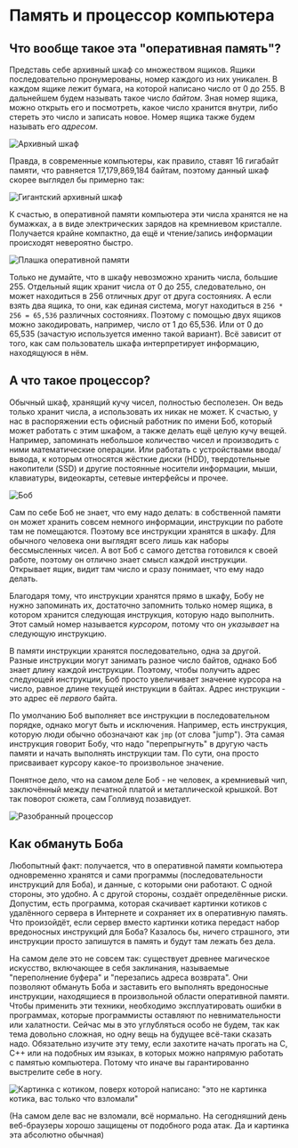 # Память и процессор компьютера

## Что вообще такое эта "оперативная память"?
Представь себе архивный шкаф со множеством ящиков. Ящики последовательно пронумерованы,
номер каждого из них уникален. В каждом ящике лежит бумага, на которой написано число от
0 до 255. В дальнейшем будем называть такое число *байтом*. Зная номер ящика, можно открыть
его и посмотреть, какое число хранится внутри, либо стереть это число и записать новое.
Номер ящика также будем называть его *адресом*.

![Архивный шкаф](/artwork/cs-101/archive-cabinet.png)

Правда, в современные компьютеры, как правило, ставят 16 гигабайт памяти, что равняется
17,179,869,184 байтам, поэтому данный шкаф скорее выглядел бы примерно так:

![Гигантский архивный шкаф](/artwork/cs-101/giant-archive-cabinet.png)

К счастью, в оперативной памяти компьютера эти числа хранятся не на бумажках, а в виде
электрических зарядов на кремниевом кристалле. Получается крайне компактно, да ещё
и чтение/запись информации происходят невероятно быстро.

![Плашка оперативной памяти](/artwork/cs-101/ram-stick.png)

Только не думайте, что в шкафу невозможно хранить числа, большие 255. Отдельный
ящик хранит числа от 0 до 255, следовательно, он может находиться в 256 отличных
друг от друга состояниях. А если взять два ящика, то они, как единая система,
могут находиться в `256 * 256 = 65,536` различных состояниях. Поэтому с помощью
двух ящиков можно закодировать, например, число от 1 до 65,536. Или от 0 до
65,535 (зачастую используется именно такой вариант). Всё зависит от того, как
сам пользователь шкафа интерпретирует информацию, находящуюся в нём.

## А что такое процессор?
Обычный шкаф, хранящий кучу чисел, полностью бесполезен. Он ведь только хранит
числа, а использовать их никак не может. К счастью, у нас в распоряжении есть
офисный работник по имени Боб, который может работать с этим шкафом, а также
делать ещё целую кучу вещей. Например, запоминать небольшое количество чисел
и производить с ними математические операции. Или работать с устройствами ввода/вывода,
к которым относятся жёсткие диски (HDD), твердотельные накопители (SSD)
и другие постоянные носители информации,
мыши, клавиатуры, видеокарты, сетевые интерфейсы и прочее.

![Боб](/artwork/cs-101/bob.png)

Сам по себе Боб не знает, что ему надо делать: в собственной памяти он может хранить
совсем немного информации, инструкции по работе там не помещаются. Поэтому все инструкции
хранятся в шкафу. Для обычного человека они выглядят всего лишь как наборы
бессмысленных чисел. А вот Боб с самого детства готовился к своей работе, поэтому он
отлично знает смысл каждой инструкции. Открывает ящик, видит там число и сразу понимает,
что ему надо делать.

Благодаря тому, что инструкции хранятся прямо в шкафу, Бобу не нужно запоминать их,
достаточно запомнить только номер ящика, в котором хранится следующая инструкция,
которую надо выполнить. Этот самый номер называется *курсором*, потому что он *указывает*
на следующую инструкцию.

<!-- TODO: переписать абзац, его сложно понять -->
В памяти инструкции хранятся последовательно, одна за другой. Разные инструкции могут занимать
разное число байтов, однако Боб знает длину каждой инструкции. Поэтому, чтобы
получить адрес следующей инструкции, Боб просто увеличивает значение курсора на
число, равное длине текущей инструкции в байтах. Адрес инструкции - это адрес
её *первого* байта.

По умолчанию Боб выполняет все инструкции в последовательном порядке, однако могут
быть и исключения. Например, есть инструкция, которую люди обычно обозначают как `jmp`
(от слова "jump"). Эта самая инструкция говорит Бобу, что надо "перепрыгнуть" в другую часть
памяти и начать выполнять инструкции там. По сути, она просто присваивает курсору какое-то
произвольное значение.

Понятное дело, что на самом деле Боб - не человек, а кремниевый чип, заключённый между
печатной платой и металлической крышкой. Вот так поворот сюжета, сам Голливуд позавидует.

![Разобранный процессор](/artwork/cs-101/cpu-dissection.png)

## Как обмануть Боба
Любопытный факт: получается, что в оперативной памяти компьютера одновременно хранятся
и сами программы (последовательности инструкций для Боба), и данные, с которыми
они работают. С одной стороны, это удобно. А с другой стороны, создаёт определённые
риски. Допустим, есть программа, которая скачивает картинки котиков с удалённого
сервера в Интернете и сохраняет их в оперативную память. Что произойдёт, если сервер вместо
картинки котика передаст набор вредоносных инструкций для Боба? Казалось бы, ничего
страшного, эти инструкции просто запишутся в память и будут там лежать без дела.

На самом деле это не совсем так: существует древнее магическое искусство, включающее в себя
заклинания, называемые "переполнение буфера" и "перезапись адреса возврата". Они
позволяют обмануть Боба и заставить его выполнять вредоносные инструкции,
находящиеся в произвольной области оперативной памяти. Чтобы применить эти техники,
необходимо эксплуатировать ошибки в программах, которые программисты оставляют
по невнимательности или халатности. Сейчас мы в это углубляться особо не будем, так как тема довольно
сложная, но одну вещь на будущее всё-таки сказать надо. Обязательно изучите эту тему,
если захотите начать прогать на C, C++ или на подобных им языках, в которых можно
напрямую работать с памятью компьютера. Потому что иначе вы гарантированно выстрелите себе в ногу.

<img class="universal" src="/artwork/cs-101/cat.jpg" alt='Картинка с котиком, поверх которой написано: "это не картинка котика, вас только что взломали"'/>

(На самом деле вас не взломали, всё нормально. На сегодняшний день веб-браузеры хорошо
защищены от подобного рода атак. Да и картинка эта абсолютно обычная)
